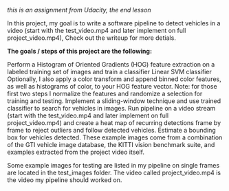 *this is an assignment from Udacity, the end lesson*

In this project, my goal is to write a software pipeline to detect vehicles in a video (start with the test_video.mp4 and later implement on full project_video.mp4),  Check out the writeup for more detials. 


**The goals / steps of this project are the following:**

Perform a Histogram of Oriented Gradients (HOG) feature extraction on a labeled training set of images and train a classifier Linear SVM classifier
Optionally, I also apply a color transform and append binned color features, as well as histograms of color, to your HOG feature vector.
Note: for those first two steps I normalize the features and randomize a selection for training and testing.
Implement a sliding-window technique and use  trained classifier to search for vehicles in images.
Run pipeline on a video stream (start with the test_video.mp4 and later implement on full project_video.mp4) and create a heat map of recurring detections frame by frame to reject outliers and follow detected vehicles.
Estimate a bounding box for vehicles detected.
These example images come from a combination of the GTI vehicle image database, the KITTI vision benchmark suite, and examples extracted from the project video itself. 

Some example images for testing are listed in my pipeline on single frames are located in the test_images folder.  The video called project_video.mp4 is the video my pipeline should worked on.
